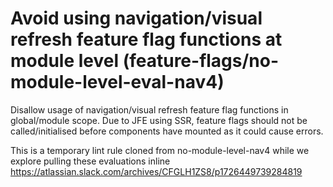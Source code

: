 # Avoid using navigation/visual refresh feature flag functions at module level (feature-flags/no-module-level-eval-nav4)

Disallow usage of navigation/visual refresh feature flag functions in global/module scope. Due to
JFE using SSR, feature flags should not be called/initialised before components have mounted as it
could cause errors.

This is a temporary lint rule cloned from no-module-level-nav4 while we explore pulling these
evaluations inline https://atlassian.slack.com/archives/CFGLH1ZS8/p1726449739284819
